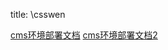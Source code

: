 title: \csswen 

[cms环境部署文档](/pages/dokuwiki/csswen/cms环境部署文档)
[cms环境部署文档2](/pages/dokuwiki/csswen/cms环境部署文档2)
